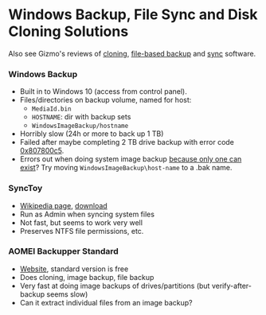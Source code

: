Windows Backup, File Sync and Disk Cloning Solutions
====================================================

Also see Gizmo's reviews of [cloning][review-clone],
[file-based backup][review-filebu] and [sync][review-sync] software.

### Windows Backup

- Built in to Windows 10 (access from control panel).
- Files/directories on backup volume, named for host:
  - `MediaId.bin`
  - `HOSTNAME`: dir with backup sets
  - `WindowsImageBackup/hostname`
- Horribly slow (24h or more to back up 1 TB)
- Failed after maybe completing 2 TB drive backup with error code
  [0x807800c5][su-508924].
- Errors out when doing system image backup [because only one can exist][hp]?
  Try moving `WindowsImageBackup\host-name` to a .bak name.

### SyncToy

- [Wikipedia page][wp-synctoy], [download][synctoy]
- Run as Admin when syncing system files
- Not fast, but seems to work very well
- Preserves NTFS file permissions, etc.

### AOMEI Backupper Standard

- [Website][aomei-standard], standard version is free
- Does cloning, image backup, file backup
- Very fast at doing image backups of drives/partitions
  (but verify-after-backup seems slow)
- Can it extract individual files from an image backup?



[aomei-standard]: https://www.aomeitech.com/ab/standard.html
[hp]: https://h30434.www3.hp.com/t5/Notebooks-Archive-Read-Only/Windows-10-System-image-backup-error/td-p/5408613
[review-clone]: https://www.techsupportalert.com/best-free-drive-cloning-software.htm
[review-filebu]: https://www.techsupportalert.com/best-free-hard-drive-backup-program.htm
[review-sync]: https://www.techsupportalert.com/best-free-folder-synchronization-utility.htm
[su-508924]: https://superuser.com/q/508932/26274
[synctoy]: http://microsoft.com/download/en/details.aspx?id=15155
[wp-synctoy]: https://en.wikipedia.org/wiki/SyncToy

